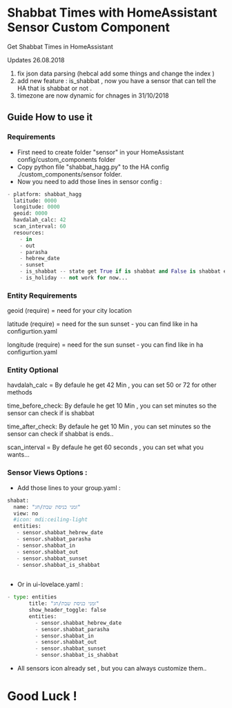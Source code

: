 # Shabbat Times with HomeAssistant Sensor Custom Component
Get Shabbat Times in HomeAssistant

Updates 26.08.2018
1. fix json data parsing (hebcal add some things and change the index )
2. add new feature : is_shabbat , now you have a sensor that can tell the HA that is shabbat or not .
3. timezone are now dynamic for chnages in 31/10/2018


## Guide How to use it

### Requirements

* First need to create folder "sensor" in your HomeAssistant config/custom_components folder
* Copy python file "shabbat_hagg.py" to the HA config ./custom_components/sensor folder.
* Now you need to add those lines in sensor config :

```python
- platform: shabbat_hagg
  latitude: 0000
  longitude: 0000
  geoid: 0000
  havdalah_calc: 42 
  scan_interval: 60
  resources:
    - in
    - out
    - parasha
    - hebrew_date
    - sunset
    - is_shabbat -- state get True if is shabbat and False is shabbat end.
    - is_holiday -- not work for now...
  ```
  ### Entity Requirements
  
  geoid (require) = need for your city location
  
  latitude (require) = need for the sun sunset - you can find like in ha configurtion.yaml
  
  longitude (require) = need for the sun sunset - you can find like in ha configurtion.yaml
  
  ### Entity Optional
  
  havdalah_calc =   By defaule he get 42 Min , you can set 50 or 72 for other methods
  
  time_before_check: By defaule he get 10 Min , you can set minutes so the sensor can check if is shabbat
  
  time_after_check: By defaule he get 10 Min , you can set minutes so the sensor can check if shabbat is ends..
  
  scan_interval =   By defaule he get 60 seconds , you can set what you wants...
  
  ### Sensor Views Options :
  
* Add those lines to your group.yaml :
```python
shabat:
  name: "זמני כניסת שבת/חג"
  view: no
  #icon: mdi:ceiling-light
  entities:
   - sensor.shabbat_hebrew_date
   - sensor.shabbat_parasha
   - sensor.shabbat_in
   - sensor.shabbat_out
   - sensor.shabbat_sunset
   - sensor.shabbat_is_shabbat
   
 ```
 
 * Or in ui-lovelace.yaml :
 
 ```python
 - type: entities
        title: "זמני כניסת שבת/חג"
        show_header_toggle: false
        entities:
          - sensor.shabbat_hebrew_date
          - sensor.shabbat_parasha
          - sensor.shabbat_in
          - sensor.shabbat_out
          - sensor.shabbat_sunset
          - sensor.shabbat_is_shabbat
 ```
 * All sensors icon already set , but you can always customize them..
 
 # Good Luck !
